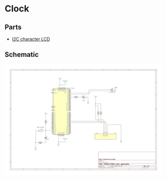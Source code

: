 # Clock

## Parts

- [I2C character LCD](http://akizukidenshi.com/catalog/g/gK-08896/)

## Schematic

![schematic](./Clock.jpg)
